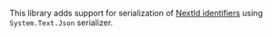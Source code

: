 This library adds support for serialization of [NextId identifiers](https://github.com/stanac/nextid)
using `System.Text.Json` serializer.

